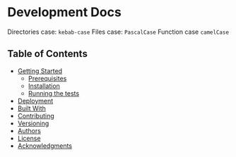 # Development Docs

Directories case: `kebab-case`
Files case: `PascalCase`
Function case `camelCase`

## Table of Contents

- [Getting Started](#getting-started)
  - [Prerequisites](#prerequisites)
  - [Installation](#installation)
  - [Running the tests](#running-the-tests)
- [Deployment](#deployment)
- [Built With](#built-with)
- [Contributing](#contributing)
- [Versioning](#versioning)
- [Authors](development/Authors.md)
- [License](#license)
- [Acknowledgments](#acknowledgments)
